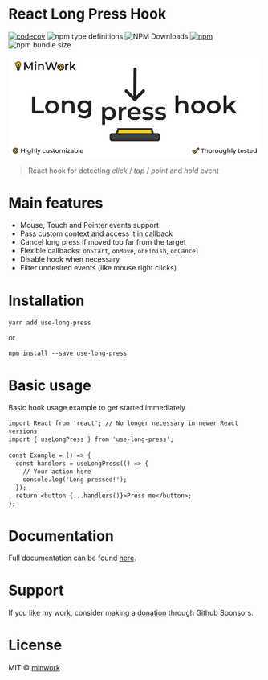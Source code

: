 # React Long Press Hook

[![codecov](https://codecov.io/gh/minwork/react/branch/main/graph/badge.svg?token=2KPMMSLDOM)](https://codecov.io/gh/minwork/react)
![npm type definitions](https://img.shields.io/npm/types/use-long-press)
![NPM Downloads](https://img.shields.io/npm/dm/use-long-press)
[![npm](https://img.shields.io/npm/v/use-long-press)](https://www.npmjs.com/package/use-long-press)
![npm bundle size](https://img.shields.io/bundlephobia/minzip/use-long-press)

![React Long Press Hook](https://raw.githubusercontent.com/minwork/react/main/packages/use-long-press/images/react-long-press-hook.webp)

> React hook for detecting _click_ / _tap_ / _point_ and _hold_ event

# Main features
- Mouse, Touch and Pointer events support
- Pass custom context and access it in callback
- Cancel long press if moved too far from the target
- Flexible callbacks: `onStart`, `onMove`, `onFinish`, `onCancel`
- Disable hook when necessary
- Filter undesired events (like mouse right clicks)

# Installation
```shell
yarn add use-long-press
```
or
```shell
npm install --save use-long-press
```

# Basic usage
Basic hook usage example to get started immediately
```tsx
import React from 'react'; // No longer necessary in newer React versions
import { useLongPress } from 'use-long-press';

const Example = () => {
  const handlers = useLongPress(() => {
    // Your action here
    console.log('Long pressed!');
  });
  return <button {...handlers()}>Press me</button>;
};
```

# Documentation

Full documentation can be found [here](https://minwork.gitbook.io/long-press-hook/).

# Support

If you like my work, consider making a [donation](https://github.com/sponsors/minwork) through Github Sponsors.

# License

MIT © [minwork](https://github.com/minwork)
